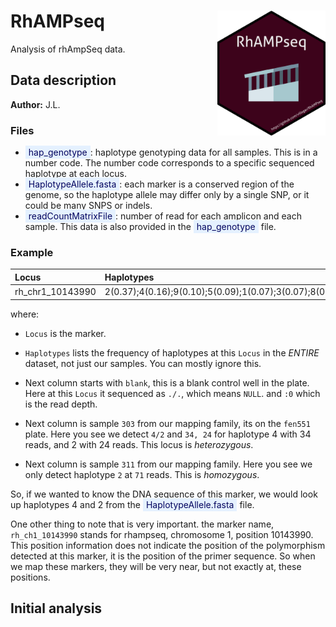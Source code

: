 
<!-- README.md is generated from README.Rmd. Please edit that file -->

# RhAMPseq <img src="https://raw.githubusercontent.com/villegar/RhAMPseq/master/figures/logo.png" alt="logo" align="right" height=200px/>

Analysis of rhAmpSeq data.

## Data description

**Author:**
    J.L.

### Files

  - <span style="color: #03045e; background-color: #E5F1FF; padding: 2px 5px;">hap\_genotype</span>:
    haplotype genotyping data for all samples. This is in a number code.
    The number code corresponds to a specific sequenced haplotype at
    each
    locus.
  - <span style="color: #03045e; background-color: #E5F1FF; padding: 2px 5px;">HaplotypeAllele.fasta</span>:
    each marker is a conserved region of the genome, so the haplotype
    allele may differ only by a single SNP, or it could be many SNPS or
    indels.  
  - <span style="color: #03045e; background-color: #E5F1FF; padding: 2px 5px;">readCountMatrixFile</span>:
    number of read for each amplicon and each sample. This data is also
    provided in the
    <span style="color: #03045e; background-color: #E5F1FF; padding: 2px 5px;">hap\_genotype</span>
    file.

### Example

| Locus              | Haplotypes                                                                        | blank\_\_vDNAfen551A01\_A01 | X160\_271\_303\_\_vDNAfen551A01\_A02 | X160\_271\_311\_\_vDNAfen551A01\_A03 |
| :----------------- | :-------------------------------------------------------------------------------- | :-------------------------- | :----------------------------------- | :----------------------------------- |
| rh\_chr1\_10143990 | 2(0.37);4(0.16);9(0.10);5(0.09);1(0.07);3(0.07);8(0.05);13(0.04);6(0.03);7(0.03); | ./.:0                       | 4/2:34,24                            | 2/2:71                               |

where:

  - `Locus` is the marker.

  - `Haplotypes` lists the frequency of haplotypes at this `Locus` in
    the *ENTIRE* dataset, not just our samples. You can mostly ignore
    this.

  - Next column starts with `blank`, this is a blank control well in the
    plate. Here at this `Locus` it sequenced as `./.`, which means
    `NULL`. and `:0` which is the read depth.

  - Next column is sample `303` from our mapping family, its on the
    `fen551` plate. Here you see we detect `4/2` and `34, 24` for
    haplotype 4 with 34 reads, and 2 with 24 reads. This locus is
    *heterozygous*.

  - Next column is sample `311` from our mapping family. Here you see we
    only detect haplotype `2` at `71` reads. This is *homozygous*.

So, if we wanted to know the DNA sequence of this marker, we would look
up haplotypes 4 and 2 from the
<span style="color: #03045e; background-color: #E5F1FF; padding: 2px 5px;">HaplotypeAllele.fasta</span>
file.

One other thing to note that is very important. the marker name,
`rh_ch1_10143990` stands for rhampseq, chromosome 1, position 10143990.
This position information does not indicate the position of the
polymorphism detected at this marker, it is the position of the primer
sequence. So when we map these markers, they will be very near, but not
exactly at, these positions.

## Initial analysis
